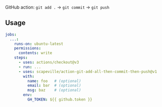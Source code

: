 GitHub action: `git add .` → `git commit` → `git push`


## Usage

```yml
jobs:
  ...:
    runs-on: ubuntu-latest
    permissions:
      contents: write
    steps:
      - uses: actions/checkout@v3
      - run: ...
      - uses: scapeville/action-git-add-all-then-commit-then-push@v1
        with:
          name: foo   # (optional)
          email: bar  # (optional)
          msg: baz    # (optional)
        env:
          GH_TOKEN: ${{ github.token }}
```